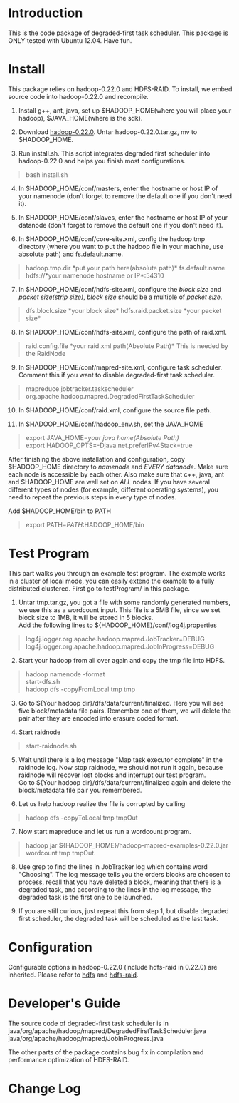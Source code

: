 Introduction
=====

This is the code package of degraded-first task scheduler. 
This package is ONLY tested with Ubuntu 12.04. Have fun.

Install
=====

This package relies on hadoop-0.22.0 and HDFS-RAID. To install, we embed 
source code into hadoop-0.22.0 and recompile. 

1.  Install g++, ant, java, set up $HADOOP_HOME(where you will place
    your hadoop), $JAVA_HOME(where is the sdk).

2.  Download
    [hadoop-0.22.0](http://archive.apache.org/dist/hadoop/core/hadoop-0.22.0/hadoop-0.22.0.tar.gz).
    Untar hadoop-0.22.0.tar.gz, mv to $HADOOP_HOME.

3.  Run install.sh. This script integrates degraded first scheduler into hadoop-0.22.0 and helps 
you finish most configurations.
>    bash install.sh

4.  In $HADOOP_HOME/conf/masters, enter the hostname or host IP of your namenode
    (don't forget to remove the default one if you don't need it).

5.  In $HADOOP_HOME/conf/slaves, enter the hostname or host IP of your datanode
    (don't forget to remove the default one if you don't need it).

6.  In $HADOOP_HOME/conf/core-site.xml, config the hadoop tmp directory
    (where you want to put the hadoop file in your machine, use absolute path) 
    and fs.default.name.
>   <property>  
>   <name>hadoop.tmp.dir</name>  
>   <value>*put your path here(absolute path)*</value>  
>   </property>  
>   <property>  
>   <name>fs.default.name</name>  
>   <value>hdfs://*your namenode hostname or IP*:54310</value>  
>   </property>  
    
7.  In $HADOOP_HOME/conf/hdfs-site.xml, configure the *block size* and *packet
    size(strip size)*, *block size* should be a multiple of *packet size*.
>    <property>  
>    <name>dfs.block.size</name>  
>    <value>*your block size*</value>  
>    </property>  
>    <property>  
>    <name>hdfs.raid.packet.size</name>  
>    <value>*your packet size*</value>  
>    </property>  

8.  In $HADOOP_HOME/conf/hdfs-site.xml, configure the path of raid.xml.
>   <property>  
>   <name>raid.config.file</name>  
>   <value>*your raid.xml path(Absolute Path)*</value>  
>   <description>This is needed by the RaidNode </description>  
>   </property>

9.  In $HADOOP_HOME/conf/mapred-site.xml, configure task scheduler.  
Comment this if you want to disable degraded-first task scheduler.
>   <property>   
>   <name>mapreduce.jobtracker.taskscheduler</name>   
>   <value>org.apache.hadoop.mapred.DegradedFirstTaskScheduler</value>   
>   </property>  

10.  In $HADOOP_HOME/conf/raid.xml, configure the source file path.
>   <srcPath prefix="hdfs://*namenode hostname or IP*:*port*/*file path*">

11.  In $HADOOP_HOME/conf/hadoop_env.sh, set the JAVA_HOME
>   export JAVA_HOME=*your java home(Absolute Path)*  
>   export HADOOP_OPTS=-Djava.net.preferIPv4Stack=true

After finishing the above installation and configuration, copy $HADOOP_HOME 
directory to *namenode* and *EVERY* *datanode*. Make sure each node is 
accessible by each other. Also make sure that c++, java, ant and $HADOOP_HOME 
are well set on *ALL* nodes. If you have several different types of nodes (for
example, different operating systems), you need to repeat the previous steps 
in every type of nodes.

Add $HADOOP_HOME/bin to PATH

>   export PATH=$PATH:$HADOOP_HOME/bin

Test Program
=====
This part walks you through an example test program.  The example works 
in a cluster of local mode, you can easily extend the example to a fully distributed
clustered.  First go to testProgram/ in this package.

1. Untar tmp.tar.gz, you got a file with some randomly generated
numbers, we use this as a wordcount input.  This file is a 5MB file,
since we set block size to 1MB, it will be stored in 5 blocks.  
Add the following lines to ${HADOOP_HOME}/conf/log4j.properties
>   log4j.logger.org.apache.hadoop.mapred.JobTracker=DEBUG  
>   log4j.logger.org.apache.hadoop.mapred.JobInProgress=DEBUG


2. Start your hadoop from all over again and copy the tmp file into HDFS.
>   hadoop namenode -format  
>   start-dfs.sh  
>   hadoop dfs -copyFromLocal tmp tmp  

3. Go to ${Your hadoop dir}/dfs/data/current/finalized.  Here you
will see five block/metadata file pairs.  Remember one of them, we will
delete the pair after they are encoded into erasure coded format.

4. Start raidnode
>   start-raidnode.sh  

5. Wait until there is a log message "Map task executor complete" in the
raidnode log. Now stop raidnode, we should not run it again, because
raidnode will recover lost blocks and interrupt our test program.  
Go to ${Your hadoop dir}/dfs/data/current/finalized again and delete
the block/metadata file pair you remembered. 

6. Let us help hadoop realize the file is corrupted by calling
>   hadoop dfs -copyToLocal tmp tmpOut  

7. Now start mapreduce and let us run a wordcount program. 
>   hadoop jar ${HADOOP_HOME}/hadoop-mapred-examples-0.22.0.jar wordcount tmp tmpOut.  

8. Use grep to find the lines in JobTracker log which contains word "Choosing".
The log message tells you the orders blocks are choosen to process, recall that
you have deleted a block, meaning that there is a degraded task, and according to
the lines in the log message, the degraded task is the first one to be launched. 

9. If you are still curious, just repeat this from step 1, but disable degraded
first scheduler, the degraded task will be scheduled as the last task.


Configuration
=====

Configurable options in hadoop-0.22.0 (include hdfs-raid in 0.22.0) are
inherited. Please refer to
[hdfs](http://hadoop.apache.org/docs/stable/cluster_setup.html) and
[hdfs-raid](http://wiki.apache.org/hadoop/HDFS-RAID).

Developer's Guide
=====

The source code of degraded-first task scheduler is in 
java/org/apache/hadoop/mapred/DegradedFirstTaskScheduler.java
java/org/apache/hadoop/mapred/JobInProgress.java

The other parts of the package contains bug fix in compilation and 
performance optimization of HDFS-RAID. 

Change Log
=====












